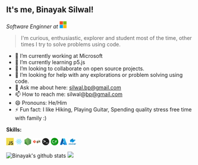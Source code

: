 <h2>It's me, Binayak Silwal!</h2>
<p><em>Software Enginner at <code><img height="20" src="https://raw.githubusercontent.com/github/explore/16b6237dcae806cb7ae0bf7ac7e9fe354b88c715/topics/microsoft/microsoft.png"></code>
</em></p>

> I'm curious, enthusiastic, explorer and student most of the time, other times I try to solve problems using code. 

- 🔭 I’m currently working at Microsoft
- 🌱 I’m currently learning p5.js
- 👯 I’m looking to collaborate on open source projects.
- 🤔 I’m looking for help with any explorations or problem solving using code.
- 💬 Ask me about here: silwal.bp@gmail.com
- 📫 How to reach me: silwal@bp@gmail.com
- 😄 Pronouns: He/Him
- ⚡ Fun fact: I like Hiking, Playing Guitar, Spending quality stress free time with family :)

**Skills:**  

<code><img height="20" src="https://raw.githubusercontent.com/github/explore/80688e429a7d4ef2fca1e82350fe8e3517d3494d/topics/javascript/javascript.png"></code>
<code><img height="20" src="https://raw.githubusercontent.com/github/explore/80688e429a7d4ef2fca1e82350fe8e3517d3494d/topics/react/react.png"></code>
<code><img height="20" src="https://raw.githubusercontent.com/github/explore/80688e429a7d4ef2fca1e82350fe8e3517d3494d/topics/nodejs/nodejs.png"></code>
<code><img height="20" src="https://raw.githubusercontent.com/github/explore/80688e429a7d4ef2fca1e82350fe8e3517d3494d/topics/git/git.png"></code>
<code><img height="20" src="https://raw.githubusercontent.com/github/explore/80688e429a7d4ef2fca1e82350fe8e3517d3494d/topics/terminal/terminal.png"></code>
<code><img height="20" src="https://raw.githubusercontent.com/github/explore/80688e429a7d4ef2fca1e82350fe8e3517d3494d/topics/csharp/csharp.png"></code>
<code><img height="20" src="https://raw.githubusercontent.com/github/explore/eaef8552d8b082ffafe2bfc8a5023d47da904aac/topics/azure/azure.png"></code>
<code><img height="20" src="https://raw.githubusercontent.com/github/explore/80688e429a7d4ef2fca1e82350fe8e3517d3494d/topics/docker/docker.png"></code>

![Binayak's github stats](https://github-readme-stats.vercel.app/api?username=silwal&show_icons=true&hide_border=true)
<img height="180em" src="https://github-readme-stats.vercel.app/api/top-langs/?username=silwal&layout=compact&langs_count=8"/>
